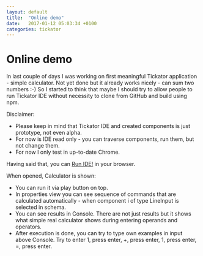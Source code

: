 ```yaml
---
layout: default
title:  "Online demo"
date:   2017-01-12 05:03:34 +0100
categories: tickator
---
```


Online demo
===========

In last couple of days I was working on first meaningful Tickator application - simple
calculator. Not yet done but it already works nicely - can sum two numbers :-) So I started
to think that maybe I should try to allow people to run Tickator IDE without necessity to clone from GitHub and build using npm.

Disclaimer:

*   Please keep in mind that Tickator IDE and created components is just prototype, not even alpha.
*   For now is IDE read only - you can traverse components, run them, but not change them.
*   For now I only test in up-to-date Chrome.

Having said that, you can [Run IDE!](/exec/run.html) in your browser.

When opened, Calculator is shown:

*   You can run it via play button on top.
*   In properties view you can see sequence of commands that are calculated automatically - when
    component i of type LineInput is selected in schema.
*   You can see results in Console. There are not just results but it shows
    what simple real calculator shows during entering operands and operators.
*   After execution is done, you can try to type own examples in input above Console.
    Try to enter 1, press enter, +, press enter, 1, press enter, =, press enter.
